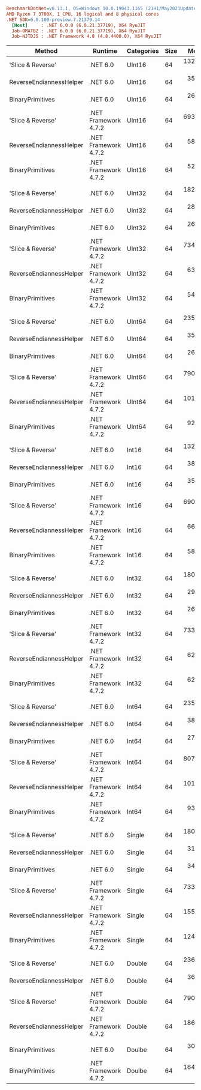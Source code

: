 ``` ini

BenchmarkDotNet=v0.13.1, OS=Windows 10.0.19043.1165 (21H1/May2021Update)
AMD Ryzen 7 3700X, 1 CPU, 16 logical and 8 physical cores
.NET SDK=6.0.100-preview.7.21379.14
  [Host]     : .NET 6.0.0 (6.0.21.37719), X64 RyuJIT
  Job-OMATBZ : .NET 6.0.0 (6.0.21.37719), X64 RyuJIT
  Job-NJTDJS : .NET Framework 4.8 (4.8.4400.0), X64 RyuJIT


```
|                  Method |              Runtime | Categories | Size |      Mean |    Error |   StdDev |         Ratio | RatioSD |
|------------------------ |--------------------- |----------- |----- |----------:|---------:|---------:|--------------:|--------:|
|       &#39;Slice &amp; Reverse&#39; |             .NET 6.0 |     UInt16 |   64 | 132.94 ns | 0.388 ns | 0.363 ns |  5.22x faster |   0.02x |
| ReverseEndiannessHelper |             .NET 6.0 |     UInt16 |   64 |  35.59 ns | 0.104 ns | 0.097 ns | 19.49x faster |   0.06x |
|        BinaryPrimitives |             .NET 6.0 |     UInt16 |   64 |  26.91 ns | 0.067 ns | 0.059 ns | 25.78x faster |   0.07x |
|       &#39;Slice &amp; Reverse&#39; | .NET Framework 4.7.2 |     UInt16 |   64 | 693.71 ns | 0.931 ns | 0.825 ns |      baseline |         |
| ReverseEndiannessHelper | .NET Framework 4.7.2 |     UInt16 |   64 |  58.96 ns | 0.190 ns | 0.178 ns | 11.76x faster |   0.04x |
|        BinaryPrimitives | .NET Framework 4.7.2 |     UInt16 |   64 |  52.12 ns | 0.127 ns | 0.113 ns | 13.31x faster |   0.04x |
|                         |                      |            |      |           |          |          |               |         |
|       &#39;Slice &amp; Reverse&#39; |             .NET 6.0 |     UInt32 |   64 | 182.22 ns | 1.223 ns | 1.144 ns |  4.03x faster |   0.03x |
| ReverseEndiannessHelper |             .NET 6.0 |     UInt32 |   64 |  28.18 ns | 0.092 ns | 0.086 ns | 26.07x faster |   0.11x |
|        BinaryPrimitives |             .NET 6.0 |     UInt32 |   64 |  26.31 ns | 0.062 ns | 0.058 ns | 27.94x faster |   0.05x |
|       &#39;Slice &amp; Reverse&#39; | .NET Framework 4.7.2 |     UInt32 |   64 | 734.58 ns | 1.807 ns | 1.602 ns |      baseline |         |
| ReverseEndiannessHelper | .NET Framework 4.7.2 |     UInt32 |   64 |  63.25 ns | 0.436 ns | 0.408 ns | 11.61x faster |   0.08x |
|        BinaryPrimitives | .NET Framework 4.7.2 |     UInt32 |   64 |  54.90 ns | 0.110 ns | 0.086 ns | 13.38x faster |   0.04x |
|                         |                      |            |      |           |          |          |               |         |
|       &#39;Slice &amp; Reverse&#39; |             .NET 6.0 |     UInt64 |   64 | 235.95 ns | 0.514 ns | 0.456 ns |  3.35x faster |   0.01x |
| ReverseEndiannessHelper |             .NET 6.0 |     UInt64 |   64 |  35.65 ns | 0.102 ns | 0.095 ns | 22.17x faster |   0.06x |
|        BinaryPrimitives |             .NET 6.0 |     UInt64 |   64 |  26.43 ns | 0.080 ns | 0.075 ns | 29.91x faster |   0.10x |
|       &#39;Slice &amp; Reverse&#39; | .NET Framework 4.7.2 |     UInt64 |   64 | 790.40 ns | 1.338 ns | 1.251 ns |      baseline |         |
| ReverseEndiannessHelper | .NET Framework 4.7.2 |     UInt64 |   64 | 101.08 ns | 0.431 ns | 0.403 ns |  7.82x faster |   0.03x |
|        BinaryPrimitives | .NET Framework 4.7.2 |     UInt64 |   64 |  92.78 ns | 0.599 ns | 0.560 ns |  8.52x faster |   0.05x |
|                         |                      |            |      |           |          |          |               |         |
|       &#39;Slice &amp; Reverse&#39; |             .NET 6.0 |      Int16 |   64 | 132.78 ns | 0.360 ns | 0.319 ns |  5.20x faster |   0.02x |
| ReverseEndiannessHelper |             .NET 6.0 |      Int16 |   64 |  38.54 ns | 0.198 ns | 0.185 ns | 17.91x faster |   0.07x |
|        BinaryPrimitives |             .NET 6.0 |      Int16 |   64 |  35.04 ns | 0.099 ns | 0.093 ns | 19.69x faster |   0.07x |
|       &#39;Slice &amp; Reverse&#39; | .NET Framework 4.7.2 |      Int16 |   64 | 690.06 ns | 1.296 ns | 1.213 ns |      baseline |         |
| ReverseEndiannessHelper | .NET Framework 4.7.2 |      Int16 |   64 |  66.52 ns | 0.178 ns | 0.167 ns | 10.37x faster |   0.02x |
|        BinaryPrimitives | .NET Framework 4.7.2 |      Int16 |   64 |  58.79 ns | 0.339 ns | 0.317 ns | 11.74x faster |   0.07x |
|                         |                      |            |      |           |          |          |               |         |
|       &#39;Slice &amp; Reverse&#39; |             .NET 6.0 |      Int32 |   64 | 180.06 ns | 1.265 ns | 1.121 ns |  4.08x faster |   0.03x |
| ReverseEndiannessHelper |             .NET 6.0 |      Int32 |   64 |  29.42 ns | 0.245 ns | 0.229 ns | 24.93x faster |   0.20x |
|        BinaryPrimitives |             .NET 6.0 |      Int32 |   64 |  26.64 ns | 0.180 ns | 0.168 ns | 27.56x faster |   0.21x |
|       &#39;Slice &amp; Reverse&#39; | .NET Framework 4.7.2 |      Int32 |   64 | 733.76 ns | 1.859 ns | 1.648 ns |      baseline |         |
| ReverseEndiannessHelper | .NET Framework 4.7.2 |      Int32 |   64 |  62.11 ns | 0.348 ns | 0.326 ns | 11.81x faster |   0.06x |
|        BinaryPrimitives | .NET Framework 4.7.2 |      Int32 |   64 |  62.35 ns | 0.214 ns | 0.200 ns | 11.77x faster |   0.04x |
|                         |                      |            |      |           |          |          |               |         |
|       &#39;Slice &amp; Reverse&#39; |             .NET 6.0 |      Int64 |   64 | 235.71 ns | 1.010 ns | 0.945 ns |  3.43x faster |   0.01x |
| ReverseEndiannessHelper |             .NET 6.0 |      Int64 |   64 |  38.96 ns | 0.199 ns | 0.186 ns | 20.72x faster |   0.12x |
|        BinaryPrimitives |             .NET 6.0 |      Int64 |   64 |  27.12 ns | 0.132 ns | 0.123 ns | 29.77x faster |   0.16x |
|       &#39;Slice &amp; Reverse&#39; | .NET Framework 4.7.2 |      Int64 |   64 | 807.34 ns | 1.732 ns | 1.621 ns |      baseline |         |
| ReverseEndiannessHelper | .NET Framework 4.7.2 |      Int64 |   64 | 101.49 ns | 0.331 ns | 0.310 ns |  7.95x faster |   0.02x |
|        BinaryPrimitives | .NET Framework 4.7.2 |      Int64 |   64 |  93.70 ns | 0.191 ns | 0.179 ns |  8.62x faster |   0.02x |
|                         |                      |            |      |           |          |          |               |         |
|       &#39;Slice &amp; Reverse&#39; |             .NET 6.0 |     Single |   64 | 180.39 ns | 2.674 ns | 2.502 ns |  4.07x faster |   0.06x |
| ReverseEndiannessHelper |             .NET 6.0 |     Single |   64 |  31.82 ns | 0.098 ns | 0.087 ns | 23.05x faster |   0.07x |
|        BinaryPrimitives |             .NET 6.0 |     Single |   64 |  34.80 ns | 0.124 ns | 0.110 ns | 21.07x faster |   0.07x |
|       &#39;Slice &amp; Reverse&#39; | .NET Framework 4.7.2 |     Single |   64 | 733.56 ns | 1.447 ns | 1.354 ns |      baseline |         |
| ReverseEndiannessHelper | .NET Framework 4.7.2 |     Single |   64 | 155.50 ns | 0.154 ns | 0.137 ns |  4.72x faster |   0.01x |
|        BinaryPrimitives | .NET Framework 4.7.2 |     Single |   64 | 124.10 ns | 0.321 ns | 0.300 ns |  5.91x faster |   0.02x |
|                         |                      |            |      |           |          |          |               |         |
|       &#39;Slice &amp; Reverse&#39; |             .NET 6.0 |     Double |   64 | 236.22 ns | 1.471 ns | 1.228 ns |  3.35x faster |   0.02x |
| ReverseEndiannessHelper |             .NET 6.0 |     Double |   64 |  36.28 ns | 0.168 ns | 0.157 ns | 21.79x faster |   0.13x |
|       &#39;Slice &amp; Reverse&#39; | .NET Framework 4.7.2 |     Double |   64 | 790.60 ns | 2.111 ns | 1.975 ns |      baseline |         |
| ReverseEndiannessHelper | .NET Framework 4.7.2 |     Double |   64 | 186.27 ns | 0.447 ns | 0.418 ns |  4.24x faster |   0.02x |
|                         |                      |            |      |           |          |          |               |         |
|        BinaryPrimitives |             .NET 6.0 |     Doulbe |   64 |  30.86 ns | 0.129 ns | 0.121 ns |             ? |       ? |
|        BinaryPrimitives | .NET Framework 4.7.2 |     Doulbe |   64 | 164.43 ns | 0.219 ns | 0.194 ns |             ? |       ? |
